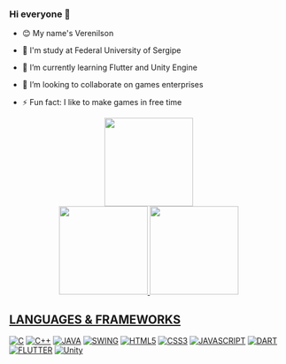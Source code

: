 ### Hi everyone 👋

- 😊 My name's Verenilson
- 🏫 I'm study at Federal University of Sergipe
- 🌱 I’m currently learning Flutter and Unity Engine
- 👯 I’m looking to collaborate on games enterprises

- ⚡ Fun fact: I like to make games in free time

<!-- GITHUB GRAPH -->
<div align="center">
  <a href="[GitHub Verenilson](https://github.com/Fashion-Q)">
  <img height="160em" src="https://github-profile-summary-cards.vercel.app/api/cards/profile-details?username=Fashion-Q&theme=maroongold"/>
</div>
  
<div align="center">
  <a href="[GitHub Verenilson](https://github.com/Fashion-Q)">
  <img height="160em" src="https://github-readme-stats.vercel.app/api?username=Fashion-Q&show_icons=true&theme=maroongold&include_all_commits=true&count_private=true"/>
  <img height="160em" src="https://github-readme-stats.vercel.app/api/top-langs/?username=Fashion-Q&layout=compact&langs_count=7&theme=maroongold"/>
</div>

## LANGUAGES & FRAMEWORKS
  
[![C](https://img.shields.io/badge/C-346AD6?style=for-the-badge&logo=c&logoColor=white)](https://github.com/Fashion-Q)
[![C++](https://img.shields.io/badge/Cpp-2B9FFA?style=for-the-badge&logo=cplusplus&logoColor=white)](https://github.com/Fashion-Q)
[![JAVA](https://img.shields.io/badge/Java-DF0000?style=for-the-badge&logo=java&logoColor=white)](https://github.com/Fashion-Q)
[![SWING](https://img.shields.io/badge/Swing-ED8B00?style=for-the-badge&logo=java&logoColor=white)](https://github.com/Fashion-Q)
[![HTML5](https://img.shields.io/badge/HTML5-E34F26?style=for-the-badge&logo=html5&logoColor=white)](https://github.com/Fashion-Q)
[![CSS3](https://img.shields.io/badge/CSS3-1572B6?style=for-the-badge&logo=css3&logoColor=white)](https://github.com/Fashion-Q)
[![JAVASCRIPT](https://img.shields.io/badge/JavaScript-323330?style=for-the-badge&logo=javascript&logoColor=F7DF1E)](https://github.com/Fashion-Q)
[![DART](https://img.shields.io/badge/dart-2B9FFA?style=for-the-badge&logo=dart&logoColor=white)](https://github.com/Fashion-Q)
[![FLUTTER](https://img.shields.io/badge/flutter-2B9FFF?style=for-the-badge&logo=flutter&logoColor=white)](https://github.com/Fashion-Q)
[![Unity](https://img.shields.io/badge/Unity-000000?style=for-the-badge&logo=unity&logoColor=white)](https://github.com/Fashion-Q)
